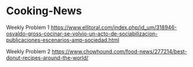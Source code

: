 # Cooking-News
Weekly Problem 1
https://www.ellitoral.com/index.php/id_um/318946-osvaldo-gross-cocinar-se-volvio-un-acto-de-sociabilizacion-publicaciones-escenarios-amp-sociedad.html

Weekly Problem 2
https://www.chowhound.com/food-news/277214/best-donut-recipes-around-the-world/